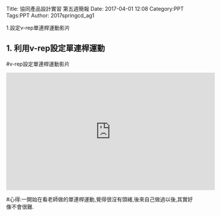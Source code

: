 Title: 協同產品設計實習 第五週簡報
Date: 2017-04-01 12:08
Category:PPT
Tags:PPT
Author: 2017springcd_ag1

1.設定v-rep單連桿運動影片

<!-- PELICAN_END_SUMMARY -->
## 1. 利用v-rep設定單連桿運動


#v-rep設定單連桿運動影片

   <iframe width="560" height="315" src="https://www.youtube.com/embed/wa9egBHz5p8" frameborder="0" allowfullscreen></iframe>
   
#心得:一開始在看老師做的單連桿運動,覺得很沒有頭緒,後來自己做過以後,其實好像不會很難.
